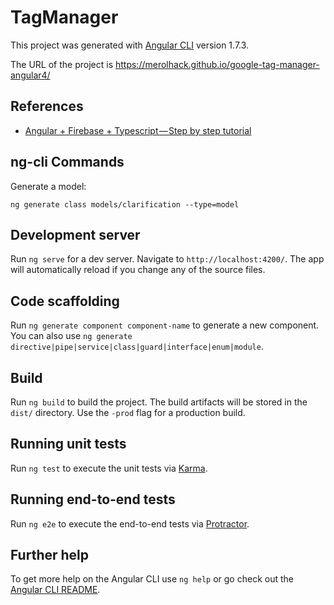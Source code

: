 # TagManager

This project was generated with [Angular CLI](https://github.com/angular/angular-cli) version 1.7.3.

The URL of the project is https://merolhack.github.io/google-tag-manager-angular4/

## References

 * [Angular + Firebase + Typescript — Step by step tutorial](https://medium.com/factory-mind/angular-firebase-typescript-step-by-step-tutorial-2ef887fc7d71)

## ng-cli Commands

Generate a model:
````
ng generate class models/clarification --type=model
````

## Development server

Run `ng serve` for a dev server. Navigate to `http://localhost:4200/`. The app will automatically reload if you change any of the source files.

## Code scaffolding

Run `ng generate component component-name` to generate a new component. You can also use `ng generate directive|pipe|service|class|guard|interface|enum|module`.

## Build

Run `ng build` to build the project. The build artifacts will be stored in the `dist/` directory. Use the `-prod` flag for a production build.

## Running unit tests

Run `ng test` to execute the unit tests via [Karma](https://karma-runner.github.io).

## Running end-to-end tests

Run `ng e2e` to execute the end-to-end tests via [Protractor](http://www.protractortest.org/).

## Further help

To get more help on the Angular CLI use `ng help` or go check out the [Angular CLI README](https://github.com/angular/angular-cli/blob/master/README.md).
